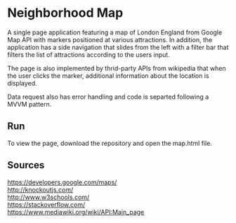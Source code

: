 ﻿# Neighborhood Map

A single page application featuring a map of London England from Google Map API with markers positioned at various attractions.
In addition, the application has a side navigation that slides from the left with a filter bar that filters the list of attractions
according to the users input.

The page is also implemented by thrid-party APIs from wikipedia that when the user clicks the marker, additional information about
the location is displayed.

Data request also has error handling and code is separted following a MVVM pattern.

## Run

To view the page, download the repository and open the map.html file.

## Sources

https://developers.google.com/maps/ <br/>
http://knockoutjs.com/ <br/>
http://www.w3schools.com/ <br/>
https://stackoverflow.com/ <br/>
https://www.mediawiki.org/wiki/API:Main_page






